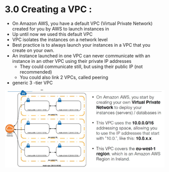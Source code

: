 # 3.0 Creating a VPC :

- On Amazon AWS, you have a default VPC (Virtual Private Network) created
for you by AWS to launch instances in
- Up until now we used this default VPC
- VPC isolates the instances on a network level
- Best practice is to always launch your instances in a VPC that you create on your own.
- An instance launched in one VPC can never communicate with an instance
in an other VPC using their private IP addresses
  - They could communicate still, but using their public IP (not
recommended)
  - You could also link 2 VPCs, called peering
- generic 3 -tier VPC

![alt text](../imgs/vpc.JPG "Iac")

